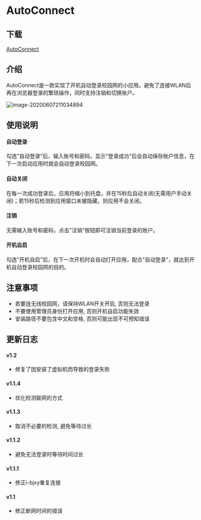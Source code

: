 # AutoConnect



## 下载

[AutoConnect](https://gitee.com/iIceCube/AutoConnect/releases/)



## 介绍

AutoConnect是一款实现了开机自动登录校园网的小应用。避免了连接WLAN后再在浏览器登录的繁琐操作，同时支持注销和切换账户。



![image-20200607211034894](https://gitee.com/iIceCube/Images/raw/master/img/20200607211043.png)





## 使用说明

#### 自动登录

勾选"自动登录"后，输入账号和密码，显示"登录成功"后会自动保存账户信息，在下一次启动应用时就会自动登录校园网。

#### 自动关闭

在每一次成功登录后，应用将缩小到托盘，并在15秒后自动关闭(无需用户手动关闭)；若15秒后检测到应用窗口未被隐藏，则应用不会关闭。

#### 注销

无需输入账号和密码，点击"注销"按钮即可注销当前登录的账户。

#### 开机自启

勾选"开机自启"后，在下一次开机时会自动打开应用，配合"自动登录"，就达到开机自动登录校园网的目的。



## 注意事项

* 若要连无线校园网，请保持WLAN开关开启, 否则无法登录
* 不要使用管理员身份打开应用, 否则开机自启功能失效
* 安装路径不要包含中文和空格, 否则可能出现不可预知错误



## 更新日志

#### v1.2
* 修复了因安装了虚拟机而导致的登录失败

#### v1.1.4
* 优化检测联网的方式

#### v1.1.3

* 取消不必要的检测, 避免等待过长

#### v1.1.2

* 避免无法登录时等待时间过长

#### v1.1.1

* 修正i-bjxy重复连接

#### v1.1

* 修正断网时间的错误
